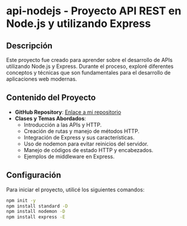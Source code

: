 # api-nodejs - Proyecto API REST en Node.js y utilizando Express

## Descripción
Este proyecto fue creado para aprender sobre el desarrollo de APIs utilizando Node.js y Express. Durante el proceso, exploré diferentes conceptos y técnicas que son fundamentales para el desarrollo de aplicaciones web modernas.

## Contenido del Proyecto
- **GitHub Repository**: [Enlace a mi repositorio](https://github.com/RichardFelic/api-nodejs)
- **Clases y Temas Abordados**:
  - Introducción a las APIs y HTTP.
  - Creación de rutas y manejo de métodos HTTP.
  - Integración de Express y sus características.
  - Uso de nodemon para evitar reinicios del servidor.
  - Manejo de códigos de estado HTTP y encabezados.
  - Ejemplos de middleware en Express.

## Configuración
Para iniciar el proyecto, utilicé los siguientes comandos:

```bash
npm init -y
npm install standard -D
npm install nodemon -D
npm install express -E
